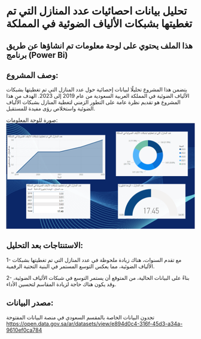 # تحليل بيانات احصائيات عدد المنازل التي تم تغطيتها بشبكات الألياف الضوئية في المملكة

## هذا الملف يحتوي على لوحة معلومات تم انشاؤها عن طريق برنامج (Power Bi) 

## وصف المشروع:
يتضمن هذا المشروع تحليلًا لبيانات إحصائية حول عدد المنازل التي تم تغطيتها بشبكات الألياف الضوئية في المملكة العربية السعودية من عام 2019 إلى 2023. الهدف من هذا المشروع هو تقديم نظرة عامة على التطور الزمني لتغطية المنازل بشبكات الألياف الضوئية واستخلاص رؤى مفيدة للمستقبل.

صورة للوحة المعلومات:
![image](https://github.com/SaharBahkali/SaharBahkali/raw/23143957e3a2b09d02060a189929895080314170/Fiber%20Optic.png)

## الاستنتاجات بعد التحليل:
1- مع تقدم السنوات، هناك زيادة ملحوظة في عدد المنازل التي تم تغطيتها بشبكات الألياف الضوئية، مما يعكس التوسع المستمر في البنية التحتية الرقمية.

2- بناءً على البيانات الحالية، من المتوقع أن يستمر التوسع في شبكات الألياف الضوئية، وقد يكون هناك حاجة لزيادة المقاسم لتحسين الأداء.

## مصدر البيانات:
تجدون البيانات الخاصة بالمقسم السعودي في منصة البيانات المفتوحة
https://open.data.gov.sa/ar/datasets/view/e894d0c4-316f-45d3-a34a-9610ef0ca784
